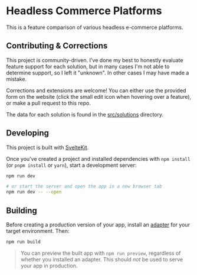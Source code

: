 # Headless Commerce Platforms

This is a feature comparison of various headless e-commerce platforms.

## Contributing & Corrections

This project is community-driven. I've done my best to honestly evaluate feature support for each solution, but in many cases I'm not able to determine support, so I left it "unknown". In other cases I may have made a mistake.

Corrections and extensions are welcome! You can either use the provided form on the website (click the small edit icon when hovering over a feature), or make a pull request to this repo.

The data for each solution is found in the [src/solutions](/src/solutions) directory.

## Developing

This project is built with [SvelteKit](https://kit.svelte.dev/).

Once you've created a project and installed dependencies with `npm install` (or `pnpm install` or `yarn`), start a development server:

```bash
npm run dev

# or start the server and open the app in a new browser tab
npm run dev -- --open
```

## Building

Before creating a production version of your app, install an [adapter](https://kit.svelte.dev/docs#adapters) for your target environment. Then:

```bash
npm run build
```

> You can preview the built app with `npm run preview`, regardless of whether you installed an adapter. This should _not_ be used to serve your app in production.
